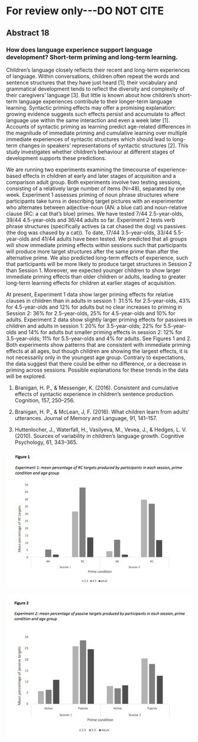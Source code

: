 # For review only---DO NOT CITE

## Abstract 18

### How does language experience support language development? Short-term priming and long-term learning.

Children’s language closely reflects their recent and long-term experiences of language. Within conversations, children often repeat the words and sentence structures that they have just heard [1]; their vocabulary and grammatical development tends to reflect the diversity and complexity of their caregivers’ language [3]. But little is known about how children’s short-term language experiences contribute to their longer-term language learning. Syntactic priming effects may offer a promising explanation: growing evidence suggests such effects persist and accumulate to affect language use within the same interaction and even a week later [1]. Accounts of syntactic priming as learning predict age-related differences in the magnitude of immediate priming and cumulative learning over multiple immediate experiences of syntactic structures which should lead to long-term changes in speakers’ representations of syntactic structures [2]. This study investigates whether children’s behaviour at different stages of development supports these predictions. 

We are running two experiments examining the timecourse of experience-based effects in children at early and later stages of acquisition and a comparison adult group. Both experiments involve two testing sessions, consisting of a relatively large number of items (N=48), separated by one week. Experiment 1 assesses priming of noun phrase structures where participants take turns in describing target pictures with an experimenter who alternates between adjective-noun (AN: a blue cat) and noun-relative clause (RC: a cat that’s blue) primes. We have tested 7/44 2.5-year-olds, 39/44 4.5-year-olds and 36/44 adults so far. Experiment 2 tests verb phrase structures (specifically actives (a cat chased the dog) vs passives (the dog was chased by a cat)). To date, 17/44 3.5-year-olds, 33/44 5.5-year-olds and 41/44 adults have been tested. We predicted that all groups will show immediate priming effects within sessions such that participants will produce more target structures after the same prime than after the alternative prime. We also predicted long-term effects of experience, such that participants will be more likely to produce target structures in Session 2 than Session 1. Moreover, we expected younger children to show larger immediate priming effects than older children or adults, leading to greater long-term learning effects for children at earlier stages of acquisition.

At present, Experiment 1 data show larger priming effects for relative clauses in children than in adults in session 1: 31.5%  for 2.5-year-olds, 43% for 4.5-year-olds and 12% for adults but no clear increases to priming in Session 2: 36% for 2.5-year-olds, 25% for 4.5-year-olds and 10% for adults. Experiment 2 data show slightly larger priming effects for passives in children and adults in session 1:  20% for 3.5-year-olds; 22%  for 5.5-year-olds and 14% for adults but smaller priming effects in session 2: 12% for 3.5-year-olds; 11% for 5.5-year-olds and 4% for adults. See Figures 1 and 2. Both experiments show patterns that are consistent with immediate priming effects at all ages, but though children are showing the largest effects, it is not necessarily only in the youngest age group. Contrary to expectations, the data suggest that there could be either no difference, or a decrease in priming across sessions. Possible explanations for these trends in the data will be explored.

1. Branigan, H. P., & Messenger, K. (2016). Consistent and cumulative effects of syntactic experience in children’s sentence production. Cognition, 157, 250–256. 

2. Branigan, H. P., & McLean, J, F. (2016). What children learn from adults’ utterances. Journal of Memory and Language, 91, 141–157. 

3. Huttenlocher, J., Waterfall, H., Vasilyeva, M., Vevea, J., & Hedges, L. V. (2010). Sources of variability in children’s language growth. Cognitive Psychology, 61, 343–365.

![Attachment](attachments/18-1.png)

![Attachment](attachments/18-2.png)
